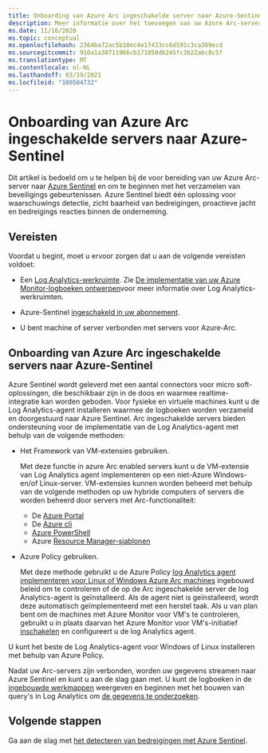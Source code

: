 ```yaml
---
title: Onboarding van Azure Arc ingeschakelde server naar Azure-Sentinel
description: Meer informatie over het toevoegen van uw Azure Arc-servers aan Azure Sentinel en het proactief controleren van de beveiligings status.
ms.date: 11/16/2020
ms.topic: conceptual
ms.openlocfilehash: 2364ba72ac5b10ec4e1f433cc6d591c3ca389ecd
ms.sourcegitcommit: 910a1a38711966cb171050db245fc3b22abc8c5f
ms.translationtype: MT
ms.contentlocale: nl-NL
ms.lasthandoff: 03/19/2021
ms.locfileid: "100584732"
---
```

# <a name="onboard-azure-arc-enabled-servers-to-azure-sentinel"></a>Onboarding van Azure Arc ingeschakelde servers naar Azure-Sentinel

Dit artikel is bedoeld om u te helpen bij de voor bereiding van uw Azure Arc-server naar [Azure Sentinel](../../sentinel/overview.md) en om te beginnen met het verzamelen van beveiligings gebeurtenissen. Azure Sentinel biedt één oplossing voor waarschuwings detectie, zicht baarheid van bedreigingen, proactieve jacht en bedreigings reacties binnen de onderneming.

## <a name="prerequisites"></a>Vereisten

Voordat u begint, moet u ervoor zorgen dat u aan de volgende vereisten voldoet:

- Een [Log Analytics-werkruimte](../../azure-monitor/logs/data-platform-logs.md). Zie [De implementatie van uw Azure Monitor-logboeken ontwerpen](../../azure-monitor/logs/design-logs-deployment.md)voor meer informatie over Log Analytics-werkruimten.

- Azure-Sentinel [ingeschakeld in uw abonnement](../../sentinel/quickstart-onboard.md).

- U bent machine of server verbonden met servers voor Azure-Arc.

## <a name="onboard-azure-arc-enabled-servers-to-azure-sentinel"></a>Onboarding van Azure Arc ingeschakelde servers naar Azure-Sentinel

Azure Sentinel wordt geleverd met een aantal connectors voor micro soft-oplossingen, die beschikbaar zijn in de doos en waarmee realtime-integratie kan worden geboden. Voor fysieke en virtuele machines kunt u de Log Analytics-agent installeren waarmee de logboeken worden verzameld en doorgestuurd naar Azure Sentinel. Arc ingeschakelde servers bieden ondersteuning voor de implementatie van de Log Analytics-agent met behulp van de volgende methoden:

- Het Framework van VM-extensies gebruiken.

    Met deze functie in azure Arc enabled servers kunt u de VM-extensie van Log Analytics agent implementeren op een niet-Azure Windows-en/of Linux-server. VM-extensies kunnen worden beheerd met behulp van de volgende methoden op uw hybride computers of servers die worden beheerd door servers met Arc-functionaliteit:

    - De [Azure Portal](manage-vm-extensions-portal.md)
    - De [Azure cli](manage-vm-extensions-cli.md)
    - [Azure PowerShell](manage-vm-extensions-powershell.md)
    - Azure [Resource Manager-sjablonen](manage-vm-extensions-template.md)

- Azure Policy gebruiken.

    Met deze methode gebruikt u de Azure Policy [log Analytics agent implementeren voor Linux of Windows Azure Arc machines](../../governance/policy/samples/built-in-policies.md#monitoring) ingebouwd beleid om te controleren of de op de Arc ingeschakelde server de log Analytics-agent is geïnstalleerd. Als de agent niet is geïnstalleerd, wordt deze automatisch geïmplementeerd met een herstel taak. Als u van plan bent om de machines met Azure Monitor voor VM's te controleren, gebruikt u in plaats daarvan het Azure Monitor voor VM's-initiatief [inschakelen](../../governance/policy/samples/built-in-initiatives.md#monitoring) en configureert u de log Analytics agent.

U kunt het beste de Log Analytics-agent voor Windows of Linux installeren met behulp van Azure Policy.

Nadat uw Arc-servers zijn verbonden, worden uw gegevens streamen naar Azure Sentinel en kunt u aan de slag gaan met. U kunt de logboeken in de [ingebouwde werkmappen](../../sentinel/quickstart-get-visibility.md) weergeven en beginnen met het bouwen van query's in Log Analytics om [de gegevens te onderzoeken](../../sentinel/tutorial-investigate-cases.md).

## <a name="next-steps"></a>Volgende stappen

Ga aan de slag met [het detecteren van bedreigingen met Azure Sentinel](../../sentinel/tutorial-detect-threats-built-in.md).